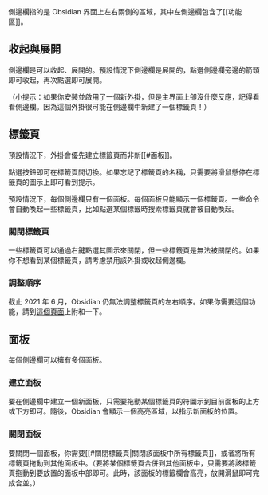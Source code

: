 側邊欄指的是 Obsidian 界面上左右兩側的區域，其中左側邊欄包含了[[功能區]]。

## 收起與展開

側邊欄是可以收起、展開的。預設情況下側邊欄是展開的，點選側邊欄旁邊的箭頭即可收起，再次點選即可展開。

（小提示：如果你安裝並啟用了一個新外掛，但是主界面上卻沒什麼反應，記得看看側邊欄。因為這個外掛很可能在側邊欄中新建了一個標籤頁！）

## 標籤頁

預設情況下，外掛會優先建立標籤頁而非新[[#面板]]。

點選按鈕即可在標籤頁間切換。如果忘記了標籤頁的名稱，只需要將滑鼠懸停在標籤頁的圖示上即可看到提示。

預設情況下，每個側邊欄只有一個面板。每個面板只能顯示一個標籤頁。一些命令會自動喚起一些標籤頁，比如點選某個標籤時搜索標籤頁就會被自動喚起。

### 關閉標籤頁

一些標籤頁可以通過右鍵點選其圖示來關閉，但一些標籤頁是無法被關閉的。如果你不想看到某個標籤頁，請考慮禁用該外掛或收起側邊欄。

### 調整順序

截止 2021 年 6 月，Obsidian 仍無法調整標籤頁的左右順序。如果你需要這個功能，請到[這個頁面](https://forum.obsidian.md/t/reorder-tabs-of-panels-in-left-sidebar/9812)上附和一下。

## 面板

每個側邊欄可以擁有多個面板。

### 建立面板

要在側邊欄中建立一個新面板，只需要拖動某個標籤頁的符圖示到目前面板的上方或下方即可。隨後，Obsidian 會顯示一個高亮區域，以指示新面板的位置。

### 關閉面板

要關閉一個面板，你需要[[#關閉標籤頁|關閉該面板中所有標籤頁]]，或者將所有標籤頁拖動到其他面板中。（要將某個標籤頁合併到其他面板中，只需要將該標籤頁拖動到要放置的面板中部即可。此時，該面板的標籤欄會高亮，放開滑鼠即可完成合並。）